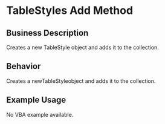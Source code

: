 # TableStyles Add Method

## Business Description
Creates a new TableStyle object and adds it to the collection.

## Behavior
Creates a newTableStyleobject and adds it to the collection.

## Example Usage
No VBA example available.